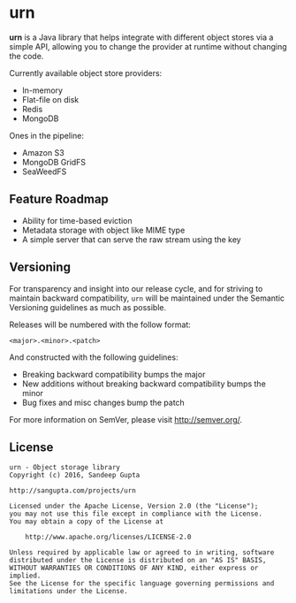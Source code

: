 urn
===

**urn** is a Java library that helps integrate with different object stores via a simple API, allowing you to change
the provider at runtime without changing the code.

Currently available object store providers:

* In-memory
* Flat-file on disk
* Redis
* MongoDB

Ones in the pipeline:

* Amazon S3
* MongoDB GridFS
* SeaWeedFS

Feature Roadmap
---------------

- Ability for time-based eviction
- Metadata storage with object like MIME type
- A simple server that can serve the raw stream using the key


Versioning
----------

For transparency and insight into our release cycle, and for striving to maintain backward compatibility, 
`urn` will be maintained under the Semantic Versioning guidelines as much as possible.

Releases will be numbered with the follow format:

`<major>.<minor>.<patch>`

And constructed with the following guidelines:

* Breaking backward compatibility bumps the major
* New additions without breaking backward compatibility bumps the minor
* Bug fixes and misc changes bump the patch

For more information on SemVer, please visit http://semver.org/.

License
-------
	
```
urn - Object storage library
Copyright (c) 2016, Sandeep Gupta

http://sangupta.com/projects/urn

Licensed under the Apache License, Version 2.0 (the "License");
you may not use this file except in compliance with the License.
You may obtain a copy of the License at

	http://www.apache.org/licenses/LICENSE-2.0

Unless required by applicable law or agreed to in writing, software
distributed under the License is distributed on an "AS IS" BASIS,
WITHOUT WARRANTIES OR CONDITIONS OF ANY KIND, either express or implied.
See the License for the specific language governing permissions and
limitations under the License.
```
